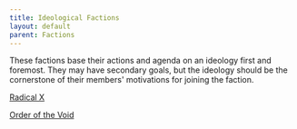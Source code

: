 ```yaml
---
title: Ideological Factions
layout: default
parent: Factions
---
```

These factions base their actions and agenda on an ideology first and foremost. They may have secondary goals, but the ideology should be the cornerstone of their members' motivations for joining the faction.

[Radical X](faction-radical-x.md)

[Order of the Void](faction-order.md)